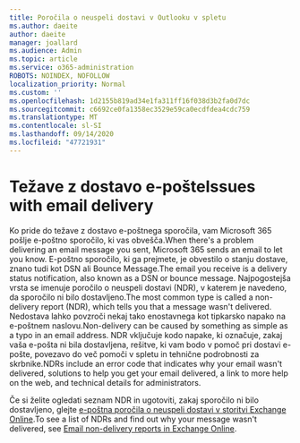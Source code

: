 ```yaml
---
title: Poročila o neuspeli dostavi v Outlooku v spletu
ms.author: daeite
author: daeite
manager: joallard
ms.audience: Admin
ms.topic: article
ms.service: o365-administration
ROBOTS: NOINDEX, NOFOLLOW
localization_priority: Normal
ms.custom: ''
ms.openlocfilehash: 1d2155b819ad34e1fa311ff16f038d3b2fa0d7dc
ms.sourcegitcommit: c6692ce0fa1358ec3529e59ca0ecdfdea4cdc759
ms.translationtype: MT
ms.contentlocale: sl-SI
ms.lasthandoff: 09/14/2020
ms.locfileid: "47721931"
---
```

# <a name="issues-with-email-delivery"></a><span data-ttu-id="f6f15-102">Težave z dostavo e-pošte</span><span class="sxs-lookup"><span data-stu-id="f6f15-102">Issues with email delivery</span></span>

<span data-ttu-id="f6f15-103">Ko pride do težave z dostavo e-poštnega sporočila, vam Microsoft 365 pošlje e-poštno sporočilo, ki vas obvešča.</span><span class="sxs-lookup"><span data-stu-id="f6f15-103">When there's a problem delivering an email message you sent, Microsoft 365 sends an email to let you know.</span></span> <span data-ttu-id="f6f15-104">E-poštno sporočilo, ki ga prejmete, je obvestilo o stanju dostave, znano tudi kot DSN ali Bounce Message.</span><span class="sxs-lookup"><span data-stu-id="f6f15-104">The email you receive is a delivery status notification, also known as a DSN or bounce message.</span></span> <span data-ttu-id="f6f15-105">Najpogostejša vrsta se imenuje poročilo o neuspeli dostavi (NDR), v katerem je navedeno, da sporočilo ni bilo dostavljeno.</span><span class="sxs-lookup"><span data-stu-id="f6f15-105">The most common type is called a non-delivery report (NDR), which tells you that a message wasn't delivered.</span></span> <span data-ttu-id="f6f15-106">Nedostava lahko povzroči nekaj tako enostavnega kot tipkarsko napako na e-poštnem naslovu.</span><span class="sxs-lookup"><span data-stu-id="f6f15-106">Non-delivery can be caused by something as simple as a typo in an email address.</span></span> <span data-ttu-id="f6f15-107">NDR vključuje kodo napake, ki označuje, zakaj vaša e-pošta ni bila dostavljena, rešitve, ki vam bodo v pomoč pri dostavi e-pošte, povezavo do več pomoči v spletu in tehnične podrobnosti za skrbnike.</span><span class="sxs-lookup"><span data-stu-id="f6f15-107">NDRs include an error code that indicates why your email wasn't delivered, solutions to help you get your email delivered, a link to more help on the web, and technical details for administrators.</span></span>

<span data-ttu-id="f6f15-108">Če si želite ogledati seznam NDR in ugotoviti, zakaj sporočilo ni bilo dostavljeno, glejte [e-poštna poročila o neuspeli dostavi v storitvi Exchange Online](https://docs.microsoft.com/exchange/mail-flow-best-practices/non-delivery-reports-in-exchange-online/non-delivery-reports-in-exchange-online).</span><span class="sxs-lookup"><span data-stu-id="f6f15-108">To see a list of NDRs and find out why your message wasn't delivered, see [Email non-delivery reports in Exchange Online](https://docs.microsoft.com/exchange/mail-flow-best-practices/non-delivery-reports-in-exchange-online/non-delivery-reports-in-exchange-online).</span></span>